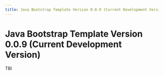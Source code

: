 ```yaml
---
title: Java Bootstrap Template Version 0.0.9 (Current Development Version)
---
```

# Java Bootstrap Template Version 0.0.9 (Current Development Version)

TBI